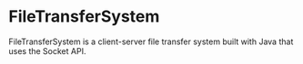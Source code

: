 # FileTransferSystem
FileTransferSystem is a client-server file transfer system built with Java that uses the Socket API. 

